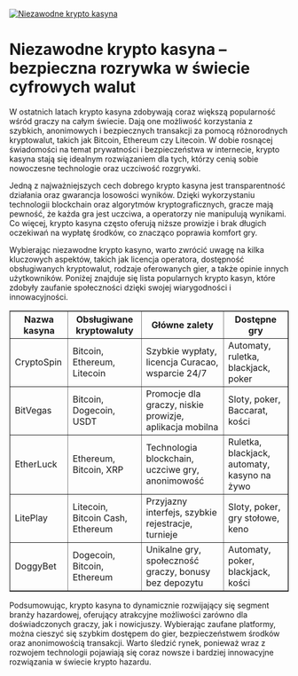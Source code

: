 [![Niezawodne krypto kasyna](https://123-caf.pages.dev/gitsignup.png)](https://vrmoo.ru/Bt82HjjY)

<h1>Niezawodne krypto kasyna – bezpieczna rozrywka w świecie cyfrowych walut</h1> <p>W ostatnich latach krypto kasyna zdobywają coraz większą popularność wśród graczy na całym świecie. Dają one możliwość korzystania z szybkich, anonimowych i bezpiecznych transakcji za pomocą różnorodnych kryptowalut, takich jak Bitcoin, Ethereum czy Litecoin. W dobie rosnącej świadomości na temat prywatności i bezpieczeństwa w internecie, krypto kasyna stają się idealnym rozwiązaniem dla tych, którzy cenią sobie nowoczesne technologie oraz uczciwość rozgrywki.</p> <p>Jedną z najważniejszych cech dobrego krypto kasyna jest transparentność działania oraz gwarancja losowości wyników. Dzięki wykorzystaniu technologii blockchain oraz algorytmów kryptograficznych, gracze mają pewność, że każda gra jest uczciwa, a operatorzy nie manipulują wynikami. Co więcej, krypto kasyna często oferują niższe prowizje i brak długich oczekiwań na wypłatę środków, co znacząco poprawia komfort gry.</p> <p>Wybierając niezawodne krypto kasyno, warto zwrócić uwagę na kilka kluczowych aspektów, takich jak licencja operatora, dostępność obsługiwanych kryptowalut, rodzaje oferowanych gier, a także opinie innych użytkowników. Poniżej znajduje się lista popularnych krypto kasyn, które zdobyły zaufanie społeczności dzięki swojej wiarygodności i innowacyjności.</p> <table border="1" cellpadding="8" cellspacing="0" style="border-collapse: collapse; width: 100%;"> <thead> <tr> <th>Nazwa kasyna</th> <th>Obsługiwane kryptowaluty</th> <th>Główne zalety</th> <th>Dostępne gry</th> </tr> </thead> <tbody> <tr> <td>CryptoSpin</td> <td>Bitcoin, Ethereum, Litecoin</td> <td>Szybkie wypłaty, licencja Curacao, wsparcie 24/7</td> <td>Automaty, ruletka, blackjack, poker</td> </tr> <tr> <td>BitVegas</td> <td>Bitcoin, Dogecoin, USDT</td> <td>Promocje dla graczy, niskie prowizje, aplikacja mobilna</td> <td>Sloty, poker, Baccarat, kości</td> </tr> <tr> <td>EtherLuck</td> <td>Ethereum, Bitcoin, XRP</td> <td>Technologia blockchain, uczciwe gry, anonimowość</td> <td>Ruletka, blackjack, automaty, kasyno na żywo</td> </tr> <tr> <td>LitePlay</td> <td>Litecoin, Bitcoin Cash, Ethereum</td> <td>Przyjazny interfejs, szybkie rejestracje, turnieje</td> <td>Sloty, poker, gry stołowe, keno</td> </tr> <tr> <td>DoggyBet</td> <td>Dogecoin, Bitcoin, Ethereum</td> <td>Unikalne gry, społeczność graczy, bonusy bez depozytu</td> <td>Automaty, poker, blackjack, kości</td> </tr> </tbody> </table> <p>Podsumowując, krypto kasyna to dynamicznie rozwijający się segment branży hazardowej, oferujący atrakcyjne możliwości zarówno dla doświadczonych graczy, jak i nowicjuszy. Wybierając zaufane platformy, można cieszyć się szybkim dostępem do gier, bezpieczeństwem środków oraz anonimowością transakcji. Warto śledzić rynek, ponieważ wraz z rozwojem technologii pojawiają się coraz nowsze i bardziej innowacyjne rozwiązania w świecie krypto hazardu.</p>